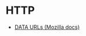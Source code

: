 # HTTP

* [DATA URLs (Mozilla docs)](https://developer.mozilla.org/en-US/docs/Web/HTTP/Basics_of_HTTP/Data_URIs)